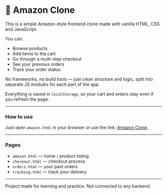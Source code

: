 # 🛒 Amazon Clone

This is a simple Amazon-style frontend clone made with vanilla HTML, CSS and JavaScript.

You can:
- Browse products
- Add items to the cart
- Go through a multi-step checkout
- See your previous orders
- Track your order status

No frameworks, no build tools — just clean structure and logic, split into separate JS modules for each part of the app.

Everything is saved in `localStorage`, so your cart and orders stay even if you refresh the page.

---

### How to use

Just open `amazon.html` in your browser or use the link: [Amazon Clone](https://crvckxxjvck.github.io/amazon-clone).

---

### Pages

- `amazon.html` — home / product listing
- `checkout.html` — checkout process
- `orders.html` — your past orders
- `tracking.html` — track your delivery

---

Project made for learning and practice. Not connected to any backend.
